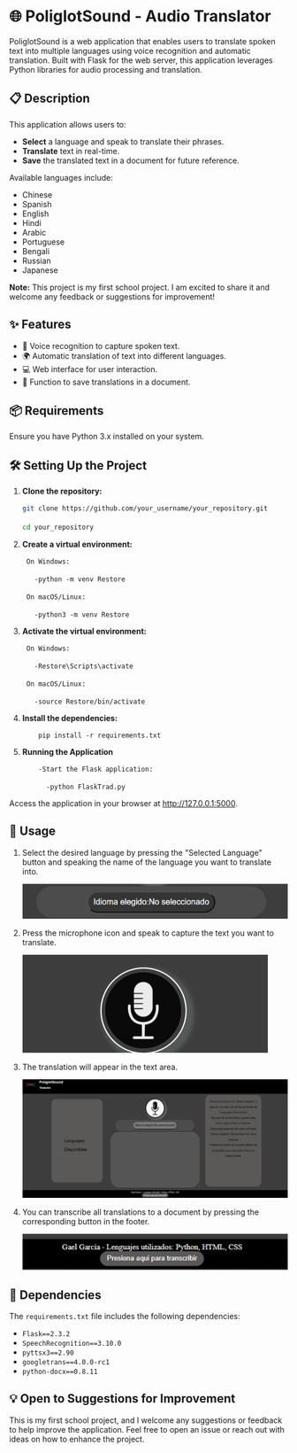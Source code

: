 # 🌐 PoliglotSound - Audio Translator

PoliglotSound is a web application that enables users to translate spoken text into multiple languages using voice recognition and automatic translation. Built with Flask for the web server, this application leverages Python libraries for audio processing and translation.

## 📋 Description

This application allows users to:
- **Select** a language and speak to translate their phrases.
- **Translate** text in real-time.
- **Save** the translated text in a document for future reference.

Available languages include:
- Chinese
- Spanish
- English
- Hindi
- Arabic
- Portuguese
- Bengali
- Russian
- Japanese
  
**Note:** This project is my first school project. I am excited to share it and welcome any feedback or suggestions for improvement!

## ✨ Features

- 🎤 Voice recognition to capture spoken text.
- 🌍 Automatic translation of text into different languages.
- 💻 Web interface for user interaction.
- 📄 Function to save translations in a document.

## 📦 Requirements

Ensure you have Python 3.x installed on your system.

## 🛠 Setting Up the Project

1. **Clone the repository:**
      ```bash
      git clone https://github.com/your_username/your_repository.git
      
      cd your_repository
   
2. **Create a virtual environment:**
   
        On Windows:
   
          -python -m venv Restore
      
        On macOS/Linux:
     
          -python3 -m venv Restore
    
3. **Activate the virtual environment:**

        On Windows:
        
          -Restore\Scripts\activate
          
        On macOS/Linux:
        
          -source Restore/bin/activate
    
4. **Install the dependencies:**
   
           pip install -r requirements.txt
  
5. **Running the Application**
   
           -Start the Flask application:
        
             -python FlaskTrad.py

  Access the application in your browser at http://127.0.0.1:5000.

## 🚀 Usage

1. Select the desired language by pressing the "Selected Language" button and speaking the name of the language you want to translate into.
   
   ![Select Language](assets/images/lang.png)

2. Press the microphone icon and speak to capture the text you want to translate.
   
   ![Microphone Icon](assets/images/mic.png)

3. The translation will appear in the text area.
   
   ![Translation Area](assets/images/fullview.png)

4. You can transcribe all translations to a document by pressing the corresponding button in the footer.
   
   ![Transcription Button](assets/images/transcript.png)

## 📜 Dependencies

The `requirements.txt` file includes the following dependencies:

- `Flask==2.3.2`
- `SpeechRecognition==3.10.0`
- `pyttsx3==2.90`
- `googletrans==4.0.0-rc1`
- `python-docx==0.8.11`

## 💡 Open to Suggestions for Improvement

This is my first school project, and I welcome any suggestions or feedback to help improve the application. Feel free to open an issue or reach out with ideas on how to enhance the project.
